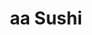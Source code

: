 ---
layout: place
title: "aa Sushi"
permalink: /washington/seattle/aa-sushi.html
stateAbbr: WA
stateName: Washington
cityName: Seattle
seo:
  name: "aa Sushi"
  type: Restaurant
  links: null
description: "aa Sushi serves delicious sushi in Seattle, Washington. Try fresh Japanese dishes for a great dining experience. "
place_id: ChIJ3Z83cAAVkFQRViH4aC1TUQg
photos:
  - name: >-
      places/ChIJ3Z83cAAVkFQRViH4aC1TUQg/photos/AeeoHcLYBQrVb1UFOFP9jUvZe7242kR4QCgGeo9cL8ONM99Iohbw7fg4w2v6DcSp-qTSfklkDwFvODGe0_cCPrZn6XCnheIfzQ5VkSS4StDCVvC_K2yaEqeMkLWS8mkxoYfaB4OhFXfNbS_1uN-j5H8I5n0ixJXNpfOPK0JxEo80jaMKzpwpHWunyBtvfYneodIgiDNNFmgn-iWCJrUidLbpT67TA8mwIKJgSQQM43TQjhEYFEi7XOr95_0-nL4ZOcVM4V-E1QDJsr4eyU8SIXMdyM5opnk6ZUIGTDlQ4o8f8KqrEEux3dm2QRnpHy7Ab-vw2XfJ-GzimmVUj-i-CayjkO1cEKuZSnR3j7dWlslEW3GBA5Zj4YXC_K13XMqv_qGDiYMrUG1hHFDg1pRk0biBTW8Sc5FsUxzmXto87CcFgDoV7J4z
    widthPx: 3024
    heightPx: 4032
    authorAttributions:
      - displayName: Rita Bun
        uri: https://maps.google.com/maps/contrib/107019336349240913970
        photoUri: >-
          https://lh3.googleusercontent.com/a/ACg8ocL0xcjRBqBNbgcC9MRKapFcfZSa4m4Tw5KJefxEJNUXw4Zh_A=s100-p-k-no-mo
    flagContentUri: >-
      https://www.google.com/local/imagery/report/?cb_client=maps_api_places.places_api&image_key=!1e10!2sCIHM0ogKEICAgIC_16LFpgE&hl=en-US
    googleMapsUri: >-
      https://www.google.com/maps/place//data=!3m4!1e2!3m2!1sCIHM0ogKEICAgIC_16LFpgE!2e10!4m2!3m1!1s0x5490150070379fdd:0x851532d68f82156
  - name: >-
      places/ChIJ3Z83cAAVkFQRViH4aC1TUQg/photos/AeeoHcIMw9EFgxcTYDTFswE3owO1bHvBXi2dukotX_zoSI_vaycdf7--vzZgMnYQzwFoEXew4MuYMaR3TYbfirYpSYASyClvgOv3AXihyQFthEmUlAcpTgGJgqExJYBAlWgjblTzbCWPIQZnsWngpSTItW36DpsjSYu8mGwKDsH1P3PJxRgcFQ4VZU6Cpq0eEAy7p290vuxEYYSUCeI4BSiByexT1gH55Yw3P1rKDdIH8hGMHpA7-I4EdU_hy6IMJoeTn_A7mmMLTCCsaj1lnIBa4cJwQc99FPf5u3GNjXtHwwIWuQ
    widthPx: 3600
    heightPx: 4800
    authorAttributions:
      - displayName: aa Sushi
        uri: https://maps.google.com/maps/contrib/107109083993754209144
        photoUri: >-
          https://lh3.googleusercontent.com/a/ACg8ocLCMBcAQ_eb0biFe7dL-0Ah97usgE7x9BoqrsADkXrGQ0yQTQ=s100-p-k-no-mo
    flagContentUri: >-
      https://www.google.com/local/imagery/report/?cb_client=maps_api_places.places_api&image_key=!1e10!2sAF1QipOXmd8LpbMam6YcBwPoSPnyyrjGXnIlayZXphIb&hl=en-US
    googleMapsUri: >-
      https://www.google.com/maps/place//data=!3m4!1e2!3m2!1sAF1QipOXmd8LpbMam6YcBwPoSPnyyrjGXnIlayZXphIb!2e10!4m2!3m1!1s0x5490150070379fdd:0x851532d68f82156
  - name: >-
      places/ChIJ3Z83cAAVkFQRViH4aC1TUQg/photos/AeeoHcLRVVKlklPlpKIVV_XqQPaTX4iM4P8v15IDlGKYNdhTdjRWTapjumHPjqQ-C6MHK7GX_wDbnTAqD4BCahs_A75QasYc6cMu8osAcM4LZKlO4-UvHGm_cZrsG4HAFJrSODizPzYskcOX_hW0gEimjybhjb6lIiHe84t4Y_pQeUxp5B3cpmoKXhKQHP-dma0-BBgvqfuqjzq6bQrccmtVmtGZXWVSPEeAN9sbzUo9nPgntApZP-IBBRcvSEQiDkWkdstcgnpXml01_3MR1JEYb6BLVRxjzyTEnlLHcx7aY_vPiDheTjfv6EsgfB0j4702oRTNxZjvgdweIWOdPPgE20xYsVz6ddDW_H6R5VLVN82TVBi98V4d2Bv-mLe90OJ10SvSlE3RIIU7f5JFjgBcGg8rCJjPzX4NhP4KaSjh_XyULYag
    widthPx: 4800
    heightPx: 3200
    authorAttributions:
      - displayName: Pooja Chaudhary
        uri: https://maps.google.com/maps/contrib/110764725808953705481
        photoUri: >-
          https://lh3.googleusercontent.com/a-/ALV-UjVikZvhBSYSeJHyC2iVE3uoSeiUL7_8Q-E6SrAo6CM8YBBQWbE=s100-p-k-no-mo
    flagContentUri: >-
      https://www.google.com/local/imagery/report/?cb_client=maps_api_places.places_api&image_key=!1e10!2sCIHM0ogKEICAgMDI1qra_wE&hl=en-US
    googleMapsUri: >-
      https://www.google.com/maps/place//data=!3m4!1e2!3m2!1sCIHM0ogKEICAgMDI1qra_wE!2e10!4m2!3m1!1s0x5490150070379fdd:0x851532d68f82156
  - name: >-
      places/ChIJ3Z83cAAVkFQRViH4aC1TUQg/photos/AeeoHcKWmwzKyytol-hEKcmGc12N24F1pABjF_TwWK8bE2OiN8E4uaoJgnPi1ETPQfVepJVuJNJBB7jZJU_f2ouFa-ecunrt_LQ38NiOyDMIN85YXwWSvJaDdhozLNHv3jXulgekCfH1lEBk1suGYL--5Zjfbcwgn6X9fMdsdDuNn_yifrpJqkOnU0cKS-Pb0mWq9rSCC50rYHt5JhTZskaDs-G74AXX97vv589A-eDImBDYxuLw6DxTCyIHJ9Ic1YVw43qOQ2jSpN-yyW6_5_9QO0zU7X_AGAOIxoGerDzQXfb3Rg
    widthPx: 1290
    heightPx: 2125
    authorAttributions:
      - displayName: aa Sushi
        uri: https://maps.google.com/maps/contrib/107109083993754209144
        photoUri: >-
          https://lh3.googleusercontent.com/a/ACg8ocLCMBcAQ_eb0biFe7dL-0Ah97usgE7x9BoqrsADkXrGQ0yQTQ=s100-p-k-no-mo
    flagContentUri: >-
      https://www.google.com/local/imagery/report/?cb_client=maps_api_places.places_api&image_key=!1e10!2sAF1QipNoq6gevuT2vw0BJzsdTytOY4_6do7u95DWEaH3&hl=en-US
    googleMapsUri: >-
      https://www.google.com/maps/place//data=!3m4!1e2!3m2!1sAF1QipNoq6gevuT2vw0BJzsdTytOY4_6do7u95DWEaH3!2e10!4m2!3m1!1s0x5490150070379fdd:0x851532d68f82156
  - name: >-
      places/ChIJ3Z83cAAVkFQRViH4aC1TUQg/photos/AeeoHcJgaOQI6ePktooNOsiVZE62qIOZqxpTcvdPJvifoR0SpbM7oFMthMzb0dlmTyaxpfBpmHX8HXqg9guf84zj2gZnCFYtMvdXY3GU8O64Dsox1JaoHK8iaNfdX_NMXhL4QaYTwdHkneLzlFMKFyHl9vawIojnf_Wu3BcVxcPbAhi4c3xB8it0YFqGXsRb4eGPdwFumFhfi5zz4q98KW-U1H5DFtxRYJZCCWjSWgPhU7d1TZy_pJEM5ZqLogISMg34CaAjvVZQDmvYYpNHj_Ka3Lgfy8DULMz8gguLEgbJ3k35UDZe3KuTUCn0Jcn7t8y9WkokUHmqrde8kVf1Kp41w05Cn5Dp2WlN5y5f14_bfm_NCYBl_oKPm4L7o0tKWWcFBN4vZ8wo-gxSEo7RLLLnD9aZbZdWzNCTkLzn4STtixa4550
    widthPx: 2040
    heightPx: 1530
    authorAttributions:
      - displayName: Metta Diana
        uri: https://maps.google.com/maps/contrib/115418937812576704668
        photoUri: >-
          https://lh3.googleusercontent.com/a/ACg8ocIAPWfTCFLijE2ND6MrhYmawEwT1ZlWM5gemg0JeQohfQs1qw=s100-p-k-no-mo
    flagContentUri: >-
      https://www.google.com/local/imagery/report/?cb_client=maps_api_places.places_api&image_key=!1e10!2sCIHM0ogKEICAgICfxOKvuwE&hl=en-US
    googleMapsUri: >-
      https://www.google.com/maps/place//data=!3m4!1e2!3m2!1sCIHM0ogKEICAgICfxOKvuwE!2e10!4m2!3m1!1s0x5490150070379fdd:0x851532d68f82156
  - name: >-
      places/ChIJ3Z83cAAVkFQRViH4aC1TUQg/photos/AeeoHcLAVWUY4wx8r-LbO7Jz3gFfahFiDFQddk0LTNRIXDapjCqso_1KRII0lf0BTMJNISvXLslPn93g-B2zwsnVWb9mJyen5l4EU4_uEOjzJPhgpCxNFh5fqfntj-SeBYOmUbg2RfG5bYec1AW2dD1VpYjubcdGjhZwKvqzDCX_wWBpnnWq-ZD8RyDM3GQDgt044IOkMNYhifjTTQit0hLIDG6AnkOYUQ7Ismy1qv9fZUErSNo5qkN6nlTOFlcoaKyGaRoFLK85wob442JKGJ9xyA3dpzFEmj3rrwUQX3-Y0t-xinB6SNfWDM6alUl30sWqkkzg_XB2j839i7xAoe_qQkqvIS1AmbWE2QiSMmpR7Zu5W-g670A-JIiXSNDif0e_fsig_NBg7VqiklXu6h-TCQo5nTlxA4cxuhI8cExVQj4
    widthPx: 1050
    heightPx: 864
    authorAttributions:
      - displayName: Calrin
        uri: https://maps.google.com/maps/contrib/118094282261727783338
        photoUri: >-
          https://lh3.googleusercontent.com/a/ACg8ocKANZXL8OnLXVgJjQRcWgPdBe_3upQ07cvciuBCX13M5Bp3Ng=s100-p-k-no-mo
    flagContentUri: >-
      https://www.google.com/local/imagery/report/?cb_client=maps_api_places.places_api&image_key=!1e10!2sCIHM0ogKEICAgIDvj4ilSg&hl=en-US
    googleMapsUri: >-
      https://www.google.com/maps/place//data=!3m4!1e2!3m2!1sCIHM0ogKEICAgIDvj4ilSg!2e10!4m2!3m1!1s0x5490150070379fdd:0x851532d68f82156
  - name: >-
      places/ChIJ3Z83cAAVkFQRViH4aC1TUQg/photos/AeeoHcIoJ4s3CKkvFP_EyD5kQYZbVBm0_WK0v2goxTRCG8jkek-jk1XBy4mJyUfnfTnysO-QgB5YU1fbvdhHb-fbThhC-yU8sQ2PUBFdS6Y3_DvE4nAW_PC8LvMFiW8r1Q3Uj-AkUVv9YGsIdLgmth8kU4bWH6c98A_AJPEWqjza2NdTMKp7mXlfu-d_C-dezjc4Jngs8uXcIikwW5-168PrsQgKdPQ9vB4MIda0-RfKr7wFr-4R6vLAVoA5-_bRKnlmRr-tb-cyxc72k48T2j4v2llRsDrQhA1elrLX76AhNejuDCP8AQo6YxRgpiyajziA_wluRqh6qF2QKV0SympA_cvGzIxKxjQ5MOeOH9vMoyWXllbxxW_euKwK4LefnnzY31Qxvy7yj8yxak2F-9rYIGbXQddnKWdTw2-SPt8WFRaD5H3083U39oXowTrrrYKF
    widthPx: 2252
    heightPx: 4000
    authorAttributions:
      - displayName: Rasika Thorat
        uri: https://maps.google.com/maps/contrib/106326094815705776830
        photoUri: >-
          https://lh3.googleusercontent.com/a-/ALV-UjXV-gWxFtGC31OJ7bjhTwQEy3PzHKCV5VGUj2udfCpsJdGB9RG6mg=s100-p-k-no-mo
    flagContentUri: >-
      https://www.google.com/local/imagery/report/?cb_client=maps_api_places.places_api&image_key=!1e10!2sCIABIhAGbyw7gyi5Y2ef90MADank&hl=en-US
    googleMapsUri: >-
      https://www.google.com/maps/place//data=!3m4!1e2!3m2!1sCIABIhAGbyw7gyi5Y2ef90MADank!2e10!4m2!3m1!1s0x5490150070379fdd:0x851532d68f82156
  - name: >-
      places/ChIJ3Z83cAAVkFQRViH4aC1TUQg/photos/AeeoHcJjPBcaQDTzTs1VtI0UPjnquSaU8rrhQQ5bUFtRFXszhMKMdnSv5ccjQyPVPOCiSio1EDqRuQScFspFXuP-gN5CHVvC5g_4Pb9L_eT9yukZknNo4PAULqjo1C36rpeuftSErVL_qbNte-M2Qyyu-wnB-VWWqfg82-CLFenrM8VKkqO5csht8rjgO8XTBuyHUE9DiK-zD30GIpdzzHKVm00-tFF6AKIo8f-nSYWXUEQ-YvEtJhg3QkV1v1N5MtlIrHyp6wKO6De-yGywvRVOChClAyTPqr5G-_inUqNZxIqEaOOPOWcwpi6v3LtqQEXeo-vXR2Mv-kBwD_dGg4vbaONn5G26D2nbmAN1wLwA5Wv0PHMJdvHwsM9E6UXYyvHxBiiuzW9Ef0GtEOJ3XNn5RdVU3f4ihw_3QHfJpNyYmZuJuA
    widthPx: 3024
    heightPx: 4032
    authorAttributions:
      - displayName: Rita Bun
        uri: https://maps.google.com/maps/contrib/107019336349240913970
        photoUri: >-
          https://lh3.googleusercontent.com/a/ACg8ocL0xcjRBqBNbgcC9MRKapFcfZSa4m4Tw5KJefxEJNUXw4Zh_A=s100-p-k-no-mo
    flagContentUri: >-
      https://www.google.com/local/imagery/report/?cb_client=maps_api_places.places_api&image_key=!1e10!2sCIHM0ogKEICAgICfidrHKw&hl=en-US
    googleMapsUri: >-
      https://www.google.com/maps/place//data=!3m4!1e2!3m2!1sCIHM0ogKEICAgICfidrHKw!2e10!4m2!3m1!1s0x5490150070379fdd:0x851532d68f82156
  - name: >-
      places/ChIJ3Z83cAAVkFQRViH4aC1TUQg/photos/AeeoHcJpbQ1jSr55ofSTgeDndgLhklRx4eLOgapuU8qVcHdE9PJMeC9Nwpg949tg7SRXsSlQ2bvkZMTNoXiqCqKP89DQ4MC9sU9NFClIhS6P225iBwK4SWl-_FCGYH9ZKGKhIZZMUsPpuvc2Y1R511QRjRfXMSyHqZZnnPrS9PZW0zdJMY6as1rXhYVMYnWWYtYCcgfWcQmiKrfqwrLFQuRoXMWv67mcNF6Wz69TvYkT6rGneKjtrbn-SLXC09E3LhJYr8vfufSZQgufuaZudwrFlhViRedMktHTKdaYPAD1GOeSQcSHTtE3jaWfzQrPHB4zKgqQjli6y9HmV4PsX9j5bTEHhLEm5oi1SVFLPKzVL8LNmlukjNiNIWseKCEYcdh42vEj0i5x1meieEptwI2-z7AvnBEkasciD6stTsFUw9GmGw
    widthPx: 4032
    heightPx: 3024
    authorAttributions:
      - displayName: Stacee
        uri: https://maps.google.com/maps/contrib/115601795408959728079
        photoUri: >-
          https://lh3.googleusercontent.com/a-/ALV-UjUkFWEz3jQk6zlJSiDat2ZDnbswjbtnW85kxTi8x5qdc-yFS0bU=s100-p-k-no-mo
    flagContentUri: >-
      https://www.google.com/local/imagery/report/?cb_client=maps_api_places.places_api&image_key=!1e10!2sCIHM0ogKEICAgMDg_qXHJQ&hl=en-US
    googleMapsUri: >-
      https://www.google.com/maps/place//data=!3m4!1e2!3m2!1sCIHM0ogKEICAgMDg_qXHJQ!2e10!4m2!3m1!1s0x5490150070379fdd:0x851532d68f82156
  - name: >-
      places/ChIJ3Z83cAAVkFQRViH4aC1TUQg/photos/AeeoHcLw7xLbwBhFq3kiOc7We4UB3BLLKqU4H7QUBp5VEiisGjNv04IBPnkOd0tPFBuT4MknWTJvEH1dQkeHc6bUSmpleqTpjiTLFUoJ-NYEpMtMhkRFS61LDU4g3-zlMXhOc6xUMsudYeoWkGi0ZZfBPO-WN3KABpwUjAqkxRGw65uuXI3BGvG8r0ORAjIgI1_1lv1Iqa6UbYqBqShS9E-yOddE5s94DczkWeyyZmObA4Uv7aqh2VMhN7K3QZqIh7xt3qC_L9PjdtHmeyJ_-g5gFC-jEecABYkKblVlrW9ShxVwaQ
    widthPx: 4032
    heightPx: 3024
    authorAttributions:
      - displayName: aa Sushi
        uri: https://maps.google.com/maps/contrib/107109083993754209144
        photoUri: >-
          https://lh3.googleusercontent.com/a/ACg8ocLCMBcAQ_eb0biFe7dL-0Ah97usgE7x9BoqrsADkXrGQ0yQTQ=s100-p-k-no-mo
    flagContentUri: >-
      https://www.google.com/local/imagery/report/?cb_client=maps_api_places.places_api&image_key=!1e10!2sAF1QipOdS58K11t8-fe4vpvn9ifIvQfe9Q4tHRvXwExb&hl=en-US
    googleMapsUri: >-
      https://www.google.com/maps/place//data=!3m4!1e2!3m2!1sAF1QipOdS58K11t8-fe4vpvn9ifIvQfe9Q4tHRvXwExb!2e10!4m2!3m1!1s0x5490150070379fdd:0x851532d68f82156
address: 5463 Leary Ave NW, Seattle, WA 98107, USA
street: 5463 Leary Ave NW
city: Seattle
state: WA
zip: '98107'
country: USA
neighborhood: Adams
latitude: '47.668212'
longitude: '-122.384186'
accessibility_options:
  wheelchairAccessibleEntrance: true
business_status: OPERATIONAL
name: aa Sushi
google_maps_links:
  directionsUri: >-
    https://www.google.com/maps/dir//''/data=!4m7!4m6!1m1!4e2!1m2!1m1!1s0x5490150070379fdd:0x851532d68f82156!3e0
  placeUri: https://maps.google.com/?cid=599351679916712278
  writeAReviewUri: >-
    https://www.google.com/maps/place//data=!4m3!3m2!1s0x5490150070379fdd:0x851532d68f82156!12e1
  reviewsUri: >-
    https://www.google.com/maps/place//data=!4m4!3m3!1s0x5490150070379fdd:0x851532d68f82156!9m1!1b1
  photosUri: >-
    https://www.google.com/maps/place//data=!4m3!3m2!1s0x5490150070379fdd:0x851532d68f82156!10e5
primary_type: Japanese Restaurant
opening_hours:
  regular: null
  current: null
secondary_opening_hours:
  regular:
    weekdayDescriptions: null
    type: null
  current:
    weekdayDescriptions: null
    type: null
phone: null
price_level: null
price_range: null
rating: null
rating_count: 0
website: null
reviews: null
parking_options: null
payment_options: null
allow_dogs: null
curbside_pickup: null
delivery: null
dine_in: null
good_for_children: null
good_for_groups: null
good_for_sports: null
live_music: null
menu_for_children: null
outdoor_seating: null
reservable: null
restroom: null
serves_beer: null
serves_breakfast: null
serves_brunch: null
serves_cocktails: null
serves_coffee: null
serves_dinner: null
serves_dessert: null
serves_lunch: null
serves_vegetarian_food: null
serves_wine: null
takeout: null
update_category: essentials
summary: null

---